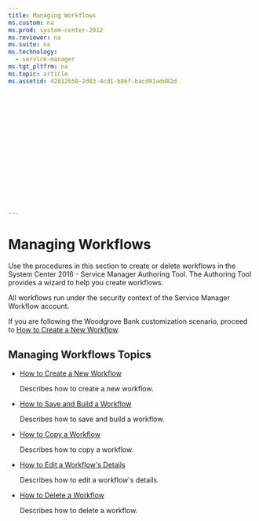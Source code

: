 ```yaml
---
title: Managing Workflows
ms.custom: na
ms.prod: system-center-2012
ms.reviewer: na
ms.suite: na
ms.technology: 
  - service-manager
ms.tgt_pltfrm: na
ms.topic: article
ms.assetid: 42812658-2d83-4cd1-b86f-bacd91add82d
 

















---
```

# Managing Workflows
Use the procedures in this section to create or delete workflows in the System Center 2016 - Service Manager Authoring Tool. The Authoring Tool provides a wizard to help you create workflows.  
  
 All workflows run under the security context of the Service Manager Workflow account.  
  
 If you are following the Woodgrove Bank customization scenario, proceed to [How to Create a New Workflow](../../../sm/manage/author/How-to-Create-a-New-Workflow.md).  
  
## Managing Workflows Topics  
  
-   [How to Create a New Workflow](../../../sm/manage/author/How-to-Create-a-New-Workflow.md)  
  
     Describes how to create a new workflow.  
  
-   [How to Save and Build a Workflow](../../../sm/manage/author/How-to-Save-and-Build-a-Workflow.md)  
  
     Describes how to save and build a workflow.  
  
-   [How to Copy a Workflow](../../../sm/manage/author/How-to-Copy-a-Workflow.md)  
  
     Describes how to copy a workflow.  
  
-   [How to Edit a Workflow's Details](../../../sm/manage/author/How-to-Edit-a-Workflow-s-Details.md)  
  
     Describes how to edit a workflow's details.  
  
-   [How to Delete a Workflow](../../../sm/manage/author/How-to-Delete-a-Workflow.md)  
  
     Describes how to delete a workflow.
